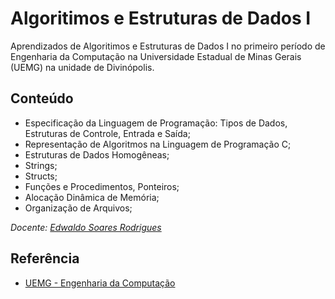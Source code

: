 
# Algoritimos e Estruturas de Dados I

Aprendizados de Algoritimos e Estruturas de Dados I no primeiro período de Engenharia da Computação na Universidade Estadual de Minas Gerais (UEMG) na unidade de Divinópolis.


## Conteúdo

* Especificação da Linguagem de Programação: Tipos de Dados, Estruturas de Controle, Entrada e Saída; 
* Representação de Algoritmos na Linguagem de Programação C; 
* Estruturas de Dados Homogêneas; 
* Strings; 
* Structs; 
* Funções e Procedimentos, Ponteiros;
* Alocação Dinâmica de Memória; 
* Organização de Arquivos;

_Docente: [Edwaldo Soares Rodrigues](http://buscatextual.cnpq.br/buscatextual/visualizacv.do;jsessionid=CA61ACF95E04AE502CFEB911885E6B8C.buscatextual_65)_


## Referência

 - [UEMG - Engenharia da Computação](https://www.uemg.br/images/2021/03/12/PPC_Engenharia_da_Computa%C3%A7%C3%A3o_2016_Altera%C3%A7%C3%B5es_Edwaldo_06_3_2_1.pdf)

